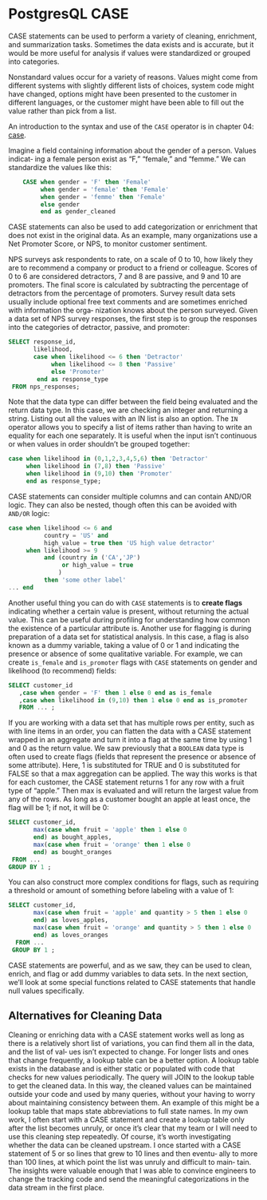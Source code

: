 # PostgresQL CASE

CASE statements can be used to perform a variety of cleaning, enrichment, and summarization tasks. Sometimes the data exists and is accurate, but it would be more useful for analysis if values were standardized or grouped into categories.

Nonstandard values occur for a variety of reasons. Values might come from different systems with slightly different lists of choices, system code might have changed, options might have been presented to the customer in different languages, or the customer might have been able to fill out the value rather than pick from a list.

An introduction to the syntax and use of the `CASE` operator is in chapter 04: [case](../04_sql_aggregations/16_case_grouping.md).

Imagine a field containing information about the gender of a person. Values indicat‐ ing a female person exist as “F,” “female,” and “femme.” We can standardize the values like this:

```SQL
    CASE when gender = 'F' then 'Female'
         when gender = 'female' then 'Female'
         when gender = 'femme' then 'Female'
         else gender
         end as gender_cleaned
```

CASE statements can also be used to add categorization or enrichment that does not exist in the original data. As an example, many organizations use a Net Promoter Score, or NPS, to monitor customer sentiment.

NPS surveys ask respondents to rate, on a scale of 0 to 10, how likely they are to recommend a company or product to a friend or colleague. Scores of 0 to 6 are considered detractors, 7 and 8 are passive, and 9 and 10 are promoters. The final score is calculated by subtracting the percentage of detractors from the percentage of promoters. Survey result data sets usually include optional free text comments and are sometimes enriched with information the orga‐ nization knows about the person surveyed. Given a data set of NPS survey responses, the first step is to group the responses into the categories of detractor, passive, and promoter:

```SQL
SELECT response_id,
       likelihood,
       case when likelihood <= 6 then 'Detractor'
            when likelihood <= 8 then 'Passive'
            else 'Promoter'
        end as response_type
 FROM nps_responses;
```

Note that the data type can differ between the field being evaluated and the return data type. In this case, we are checking an integer and returning a string. Listing out all the values with an IN list is also an option. The `IN` operator allows you to specify a list of items rather than having to write an equality for each one separately. It is useful when the input isn’t continuous or when values in order shouldn’t be grouped together:

```SQL
case when likelihood in (0,1,2,3,4,5,6) then 'Detractor'
     when likelihood in (7,8) then 'Passive'
     when likelihood in (9,10) then 'Promoter'
     end as response_type;
```

CASE statements can consider multiple columns and can contain AND/OR logic. They can also be nested, though often this can be avoided with `AND/OR` logic:

```SQL
case when likelihood <= 6 and
          country = 'US' and
          high_value = true then 'US high value detractor'
     when likelihood >= 9
          and (country in ('CA','JP')
               or high_value = true
              )
          then 'some other label'
... end
```

Another useful thing you can do with `CASE` statements is to **create flags** indicating whether a certain value is present, without returning the actual value. This can be useful during profiling for understanding how common the existence of a particular attribute is. Another use for flagging is during preparation of a data set for statistical analysis. In this case, a flag is also known as a dummy variable, taking a value of 0 or 1 and indicating the presence or absence of some qualitative variable. For example, we can create `is_female` and `is_promoter` flags with `CASE` statements on gender and likelihood (to recommend) fields:

```SQL
SELECT customer_id
   ,case when gender = 'F' then 1 else 0 end as is_female
   ,case when likelihood in (9,10) then 1 else 0 end as is_promoter
   FROM ... ;
```

If you are working with a data set that has multiple rows per entity, such as with line items in an order, you can flatten the data with a CASE statement wrapped in an aggregate and turn it into a flag at the same time by using 1 and 0 as the return value. We saw previously that a `BOOLEAN` data type is often used to create flags (fields that represent the presence or absence of some attribute). Here, 1 is substituted for TRUE and 0 is substituted for FALSE so that a max aggregation can be applied. The way this works is that for each customer, the CASE statement returns 1 for any row with a fruit type of “apple.” Then max is evaluated and will return the largest value from any of the rows. As long as a customer bought an apple at least once, the flag will be 1; if not, it will be 0:

```SQL
SELECT customer_id,
       max(case when fruit = 'apple' then 1 else 0
       end) as bought_apples,
       max(case when fruit = 'orange' then 1 else 0
       end) as bought_oranges
 FROM ...
GROUP BY 1 ;
```

You can also construct more complex conditions for flags, such as requiring a threshold or amount of something before labeling with a value of 1:

```SQL
SELECT customer_id,
       max(case when fruit = 'apple' and quantity > 5 then 1 else 0
       end) as loves_apples,
       max(case when fruit = 'orange' and quantity > 5 then 1 else 0
       end) as loves_oranges
  FROM ...
 GROUP BY 1 ;
```

CASE statements are powerful, and as we saw, they can be used to clean, enrich, and flag or add dummy variables to data sets. In the next section, we’ll look at some special functions related to CASE statements that handle null values specifically.

## Alternatives for Cleaning Data

Cleaning or enriching data with a CASE statement works well as long as there is a relatively short list of variations, you can find them all in the data, and the list of val‐ ues isn’t expected to change. For longer lists and ones that change frequently, a lookup table can be a better option. A lookup table exists in the database and is either static or populated with code that checks for new values periodically. The query will JOIN to the lookup table to get the cleaned data. In this way, the cleaned values can be maintained outside your code and used by many queries, without your having to worry about maintaining consistency between them. An example of this might be a lookup table that maps state abbreviations to full state names. In my own work, I often start with a CASE statement and create a lookup table only after the list becomes unruly, or once it’s clear that my team or I will need to use this cleaning step repeatedly.
Of course, it’s worth investigating whether the data can be cleaned upstream. I once started with a CASE statement of 5 or so lines that grew to 10 lines and then eventu‐ ally to more than 100 lines, at which point the list was unruly and difficult to main‐ tain. The insights were valuable enough that I was able to convince engineers to change the tracking code and send the meaningful categorizations in the data stream in the first place.
